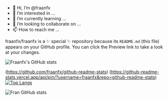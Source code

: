 - 👋 Hi, I’m @fraanfx
- 👀 I’m interested in ...
- 🌱 I’m currently learning ...
- 💞️ I’m looking to collaborate on ...
- 📫 How to reach me ...


fraanfx/fraanfx is a ✨ special ✨ repository because its `README.md` (this file) appears on your GitHub profile.
You can click the Preview link to take a look at your changes.

![Fraanfx's GitHub stats](https://github-readme-stats.vercel.app/api?username=fraanfx&show_icons=true&theme=dark&show)


(https://github.com/fraanfx/github-readme-stats)
  (https://github-readme-stats.vercel.app/api/pin/?username=fraanfx&repo=github-readme-stats)
[![Top Langs](https://github-readme-stats.vercel.app/api/top-langs/?username=fraanfx&layout=compact&theme=dark&show)](https://github.com/fraanfx/github-readme-stats)

![Fran GitHub stats](https://github-readme-stats.vercel.app/api?username=fraanfx&theme=dark&show_icons=true)
